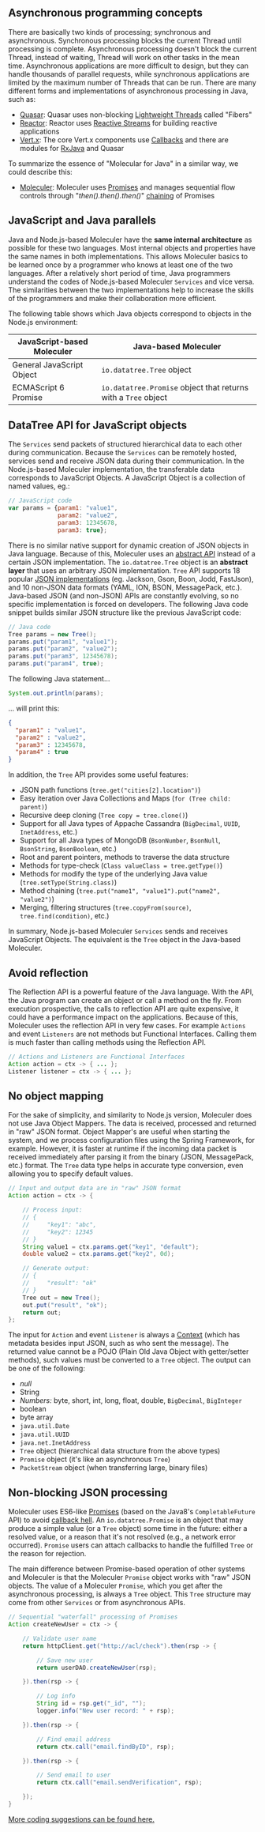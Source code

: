 ## Asynchronous programming concepts

There are basically two kinds of processing; synchronous and asynchronous.
Synchronous processing blocks the current Thread until processing is complete.
Asynchronous processing doesn't block the current Thread,
instead of waiting, Thread will work on other tasks in the mean time.
Asynchronous applications are more difficult to design,
but they can handle thousands of parallel requests,
while synchronous applications are limited by the maximum number of Threads that can be run.
There are many different forms and implementations of asynchronous processing in Java, such as:

- [Quasar](https://github.com/puniverse/quasar): Quasar uses non-blocking [Lightweight Threads](https://docs.paralleluniverse.co/quasar/) called "Fibers"
- [Reactor](https://projectreactor.io/): Reactor uses [Reactive Streams](https://github.com/reactive-streams/reactive-streams-jvm) for building reactive applications
- [Vert.x](https://vertx.io/): The core Vert.x components use [Callbacks](https://en.wikipedia.org/wiki/Callback_(computer_programming))
and there are modules for [RxJava](https://github.com/ReactiveX/RxJava) and Quasar

To summarize the essence of "Molecular for Java" in a similar way, we could describe this:

- [Moleculer](https://moleculer-java.github.io/moleculer-java/): Moleculer uses [Promises](https://berkesa.github.io/datatree-promise/)
and manages sequential flow controls through "*then().then().then()*"
[chaining](concepts.html#non-blocking-json-processing) of Promises

## JavaScript and Java parallels

Java and Node.js-based Moleculer have the **same internal architecture** as possible for these two languages.
Most internal objects and properties have the same names in both implementations.
This allows Moleculer basics to be learned once by a programmer who knows at least one of the two languages.
After a relatively short period of time, Java programmers understand the codes of Node.js-based Moleculer `Services` and vice versa.
The similarities between the two implementations help
to increase the skills of the programmers and make their collaboration more efficient.

The following table shows which Java objects correspond to objects in the Node.js environment:

| JavaScript-based Moleculer | Java-based Moleculer |
| -------------------------- | -------------------- |
| General JavaScript Object  | `io.datatree.Tree` object |
| ECMAScript 6 Promise       | `io.datatree.Promise` object that returns with a `Tree` object |

## DataTree API for JavaScript objects

The `Services` send packets of structured hierarchical data to each other during communication.
Because the `Services` can be remotely hosted,
services send and receive JSON data during their communication.
In the Node.js-based Moleculer implementation, the
transferable data corresponds to JavaScript Objects.
A JavaScript Object is a collection of named values, eg.:

```js
// JavaScript code
var params = {param1: "value1",
              param2: "value2",
              param3: 12345678,
              param3: true};
```

There is no similar native support for dynamic creation of JSON objects in Java language.
Because of this, Moleculer uses an
[abstract API](https://berkesa.github.io/datatree/)
instead of a certain JSON implementation.
The `io.datatree.Tree` object is an **abstract layer** that uses an arbitrary JSON implementation.
`Tree` API supports 18 popular
[JSON implementations](serializers.html#json-serializer) (eg. Jackson, Gson, Boon, Jodd, FastJson),
and 10 non-JSON data formats (YAML, ION, BSON, MessagePack, etc.).
Java-based JSON (and non-JSON) APIs are constantly evolving,
so no specific implementation is forced on developers.
The following Java code snippet builds similar JSON structure like the previous JavaScript code:

```java
// Java code
Tree params = new Tree();
params.put("param1", "value1");
params.put("param2", "value2");
params.put("param3", 12345678);
params.put("param4", true);
```

The following Java statement...
```java
System.out.println(params);
```
... will print this:
```json
{
  "param1" : "value1",
  "param2" : "value2",
  "param3" : 12345678,
  "param4" : true
}
```

In addition, the `Tree` API provides some useful features:

- JSON path functions (`tree.get("cities[2].location")`)
- Easy iteration over Java Collections and Maps (`for (Tree child: parent)`)
- Recursive deep cloning (`Tree copy = tree.clone()`)
- Support for all Java types of Appache Cassandra (`BigDecimal`, `UUID`, `InetAddress`, etc.)
- Support for all Java types of MongoDB (`BsonNumber`, `BsonNull`, `BsonString`, `BsonBoolean`, etc.)
- Root and parent pointers, methods to traverse the data structure
- Methods for type-check (`Class valueClass = tree.getType()`)
- Methods for modify the type of the underlying Java value (`tree.setType(String.class)`)
- Method chaining (`tree.put("name1", "value1").put("name2", "value2")`)
- Merging, filtering structures (`tree.copyFrom(source)`, `tree.find(condition)`, etc.)

In summary, Node.js-based Moleculer `Services` sends and receives JavaScript Objects.
The equivalent is the `Tree` object in the Java-based Moleculer.

## Avoid reflection

The Reflection API is a powerful feature of the Java language.
With the API, the Java program can create an object or call a method on the fly.
From execution prospective, the calls to reflection API are quite expensive,
it could have a performance impact on the applications.
Because of this, Moleculer uses the reflection API in very few cases. For example
`Actions` and event `Listeners` are not methods but Functional Interfaces.
Calling them is much faster than calling methods using the Reflection API.

```java
// Actions and Listeners are Functional Interfaces
Action action = ctx -> { ... };
Listener listener = ctx -> { ... };
```

## No object mapping

For the sake of simplicity, and similarity to Node.js version, Moleculer does not use Java Object Mappers.
The data is received, processed and returned in "raw" JSON format.
Object Mapper's are useful when starting the system,
and we process configuration files using the Spring Framework, for example.
However, it is faster at runtime if the incoming data packet is received immediately
after parsing it from the binary (JSON, MessagePack, etc.) format.
The `Tree` data type helps in accurate type conversion, even allowing you to specify default values.

```java
// Input and output data are in "raw" JSON format
Action action = ctx -> {

    // Process input:
    // {
    //     "key1": "abc",
    //     "key2": 12345
    // }
    String value1 = ctx.params.get("key1", "default");
    double value2 = ctx.params.get("key2", 0d);

    // Generate output:
    // {
    //     "result": "ok"
    // }
    Tree out = new Tree();
    out.put("result", "ok");
    return out;
};
```

The input for `Action` and event `Listener` is always a
[Context](actions.html#context)
(which has metadata besides input JSON, such as who sent the message).
The returned value cannot be a POJO (Plain Old Java Object with getter/setter methods),
such values must be converted to a `Tree` object.
The output can be one of the following:

- *null*
- String
- *Numbers:* byte, short, int, long, float, double, `BigDecimal`, `BigInteger`
- boolean
- byte array
- `java.util.Date`
- `java.util.UUID`
- `java.net.InetAddress`
- `Tree` object (hierarchical data structure from the above types)
- `Promise` object (it's like an asynchronous `Tree`)
- `PacketStream` object (when transferring large, binary files)

## Non-blocking JSON processing

Moleculer uses ES6-like
[Promises](https://berkesa.github.io/datatree-promise/)
(based on the Java8's `CompletableFuture` API) to avoid
[callback hell](https://www.google.com/search?q=callback+hell+promise).
An `io.datatree.Promise` is an object that may produce a simple value (or a `Tree` object) some time in the future:
either a resolved value, or a reason that it's not resolved (e.g., a network error occurred).
`Promise` users can attach callbacks to handle the fulfilled `Tree` or the reason for rejection.

The main difference between Promise-based operation of other systems and Moleculer
is that the Moleculer `Promise` object works with "raw" JSON objects.
The value of a Moleculer `Promise`, which you get after the asynchronous processing,
is always a `Tree` object.
This `Tree` structure may come from other `Services` or from asynchronous APIs.

```java
// Sequential "waterfall" processing of Promises
Action createNewUser = ctx -> {

    // Validate user name
    return httpClient.get("http://acl/check").then(rsp -> {

        // Save new user
        return userDAO.createNewUser(rsp);

    }).then(rsp -> {

        // Log info
        String id = rsp.get("_id", "");
        logger.info("New user record: " + rsp);

    }).then(rsp -> {

        // Find email address
        return ctx.call("email.findByID", rsp);

    }).then(rsp -> {

        // Send email to user
        return ctx.call("email.sendVerification", rsp);

    });
}
```

[More coding suggestions can be found here.](performance-tips.html#coding-style)